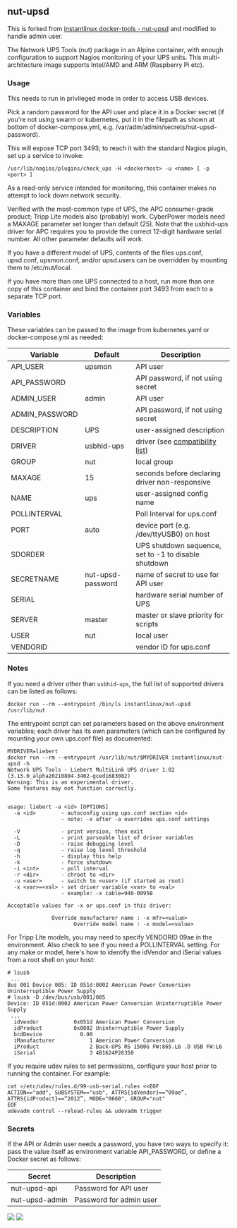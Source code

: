 ## nut-upsd
This is forked from [instantlinux docker-tools - nut-upsd](https://github.com/instantlinux/docker-tools/tree/main/images/nut-upsd) and modified to handle admin user.

The Network UPS Tools (nut) package in an Alpine container, with enough configuration to support Nagios monitoring of your UPS units. This multi-architecture image supports Intel/AMD and ARM (Raspberry Pi etc).

### Usage

This needs to run in privileged mode in order to access USB devices.

Pick a random password for the API user and place it in a Docker secret (if you're not using swarm or kubernetes, put it in the filepath as shown at bottom of docker-compose.yml, e.g. /var/adm/admin/secrets/nut-upsd-password).

This will expose TCP port 3493; to reach it with the standard Nagios plugin, set up a service to invoke:

```
/usr/lib/nagios/plugins/check_ups -H <dockerhost> -u <name> [ -p <port> ]
```

As a read-only service intended for monitoring, this container makes no attempt to lock down network security.

Verified with the most-common type of UPS, the APC consumer-grade product; Tripp Lite models also (probably) work. CyberPower models need a MAXAGE parameter set longer than default (25). Note that the usbhid-ups driver for APC requires you to provide the correct 12-digit hardware serial number. All other parameter defaults will work.

If you have a different model of UPS, contents of the files ups.conf, upsd.conf, upsmon.conf, and/or upsd.users can be overridden by mounting them to /etc/nut/local.

If you have more than one UPS connected to a host, run more than one copy of this container and bind the container port 3493 from each to a separate TCP port.

### Variables

These variables can be passed to the image from kubernetes.yaml or docker-compose.yml as needed:

Variable | Default | Description |
-------- | ------- | ----------- |
API_USER | upsmon| API user
API_PASSWORD | | API password, if not using secret
ADMIN_USER | admin| API user
ADMIN_PASSWORD | | API password, if not using secret
DESCRIPTION | UPS | user-assigned description
DRIVER | usbhid-ups | driver (see [compatibility list](http://networkupstools.org/stable-hcl.html))
GROUP | nut | local group
MAXAGE | 15 | seconds before declaring driver non-responsive
NAME | ups | user-assigned config name
POLLINTERVAL | | Poll Interval for ups.conf
PORT | auto | device port (e.g. /dev/ttyUSB0) on host
SDORDER | | UPS shutdown sequence, set to -1 to disable shutdown
SECRETNAME | nut-upsd-password | name of secret to use for API user
SERIAL | | hardware serial number of UPS
SERVER | master | master or slave priority for scripts
USER | nut | local user
VENDORID | | vendor ID for ups.conf
### Notes

If you need a driver other than `usbhid-ups`, the full list of supported drivers can be listed as follows:
```
docker run --rm --entrypoint /bin/ls instantlinux/nut-upsd /usr/lib/nut
```
The entrypoint script can set parameters based on the above environment variables; each driver has its own parameters (which can be configured by mounting your own ups.conf file) as documented:
```
MYDRIVER=liebert
docker run --rm --entrypoint /usr/lib/nut/$MYDRIVER instantlinux/nut-upsd -h
Network UPS Tools - Liebert MultiLink UPS driver 1.02 (3.15.0_alpha20210804-3402-gced1683082)
Warning: This is an experimental driver.
Some features may not function correctly.


usage: liebert -a <id> [OPTIONS]
  -a <id>        - autoconfig using ups.conf section <id>
                 - note: -x after -a overrides ups.conf settings

  -V             - print version, then exit
  -L             - print parseable list of driver variables
  -D             - raise debugging level
  -q             - raise log level threshold
  -h             - display this help
  -k             - force shutdown
  -i <int>       - poll interval
  -r <dir>       - chroot to <dir>
  -u <user>      - switch to <user> (if started as root)
  -x <var>=<val> - set driver variable <var> to <val>
                 - example: -x cable=940-0095B

Acceptable values for -x or ups.conf in this driver:

              Override manufacturer name : -x mfr=<value>
                     Override model name : -x model=<value>
```

For Tripp Lite models, you may need to specify VENDORID 09ae in the environment. Also check to see if you need a POLLINTERVAL setting. For any make or model, here's how to identify the idVendor and iSerial values from a root shell on your host:

```
# lsusb
 ...
Bus 001 Device 005: ID 051d:0002 American Power Conversion Uninterruptible Power Supply
# lsusb -D /dev/bus/usb/001/005
Device: ID 051d:0002 American Power Conversion Uninterruptible Power Supply
 ...
  idVendor           0x051d American Power Conversion
  idProduct          0x0002 Uninterruptible Power Supply
  bcdDevice            0.90
  iManufacturer           1 American Power Conversion
  iProduct                2 Back-UPS RS 1500G FW:865.L6 .D USB FW:L6
  iSerial                 3 4B1624P26350
```

If you require udev rules to set permissions, configure your host prior to running the container. For example:
```
cat >/etc/udev/rules.d/99-usb-serial.rules <<EOF
ACTION=="add", SUBSYSTEM=="usb", ATTRS{idVendor}==“09ae”, ATTRS{idProduct}==“2012”, MODE="0660", GROUP="nut"
EOF
udevadm control --reload-rules && udevadm trigger
```

### Secrets

If the API or Admin user needs a password, you have two ways to specify it: pass the value itself as environment variable API_PASSWORD, or define a Docker secret as follows:

| Secret | Description |
| ------ | ----------- |
| nut-upsd-api | Password for API user |
| nut-upsd-admin | Password for admin user |

[![](https://img.shields.io/badge/license-GPL--2.0-red.svg)](https://choosealicense.com/licenses/gpl-2.0/ "License badge") [![](https://img.shields.io/badge/code-networkupstools%2Fnut-blue.svg)](https://github.com/networkupstools/nut "Code repo")
